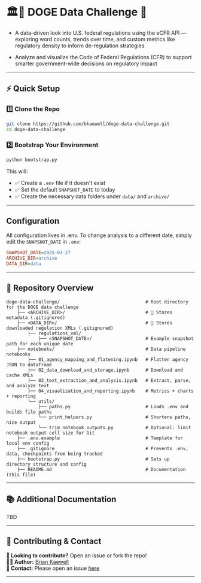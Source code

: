 # 🏛️📜 DOGE Data Challenge 🚀
- A data-driven look into U.S. federal regulations using the eCFR API — exploring word counts, trends over time, and custom metrics like regulatory density to inform de-regulation strategies
  
- Analyze and visualize the Code of Federal Regulations (CFR) to support smarter government-wide decisions on regulatory impact

---

## ⚡ Quick Setup
### 1️⃣ Clone the Repo  
```bash
git clone https://github.com/bkaewell/doge-data-challenge.git
cd doge-data-challenge
```

### 2️⃣ Bootstrap Your Environment  
```bash
python bootstrap.py
```

This will:
- ✅ Create a `.env` file if it doesn't exist
- ✅ Set the default `SNAPSHOT_DATE` to today
- ✅ Create the necessary data folders under `data/` and `archive/`

---

## Configuration
All configuration lives in .env. To change analysis to a different date, simply edit the `SNAPSHOT_DATE` in `.env`:
```ini
SNAPSHOT_DATE=2025-03-27
ARCHIVE_DIR=archive
DATA_DIR=data
```

---

## 📂 Repository Overview  
```
doge-data-challenge/                                # Root directory for the DOGE data challenge
    ├── <ARCHIVE_DIR>/                              # 🚫 Stores metadata (.gitignored)
    ├── <DATA_DIR>/                                 # 🚫 Stores downloaded regulation XMLs (.gitignored)
        ├── regulations_xml/
            ├── <SNAPSHOT_DATE>/                    # Example snapshot path for each unique date
    ├── notebooks/                                  # Data pipeline notebooks
        ├── 01_agency_mapping_and_flatening.ipynb   # Flatten agency JSON to dataframe
        ├── 02_data_download_and_storage.ipynb      # Download and cache XMLs
        ├── 03_text_extraction_and_analysis.ipynb   # Extract, parse, and analyze text
        ├── 04_visualization_and_reporting.ipynb    # Metrics + charts + reporting
        └── utils/
            ├── paths.py                            # Loads .env and builds file paths
            └── print_helpers.py                    # Shortens paths, nice output
            └── trim_notebook_outputs.py            # Optional: limit notebook output cell size for Git
    ├── .env.example                                # Template for local env config
    ├── .gitignore                                  # Prevents .env, data, checkpoints from being tracked
    ├── bootstrap.py                                # Sets up directory structure and config
    ├── README.md                                   # Documentation (this file)  
```  

---

## 📚 Additional Documentation  

TBD

---

## 🤝 Contributing & Contact    

**🎯 Looking to contribute?** Open an issue or fork the repo!  
**👨‍💻 Author:** [Brian Kaewell](https://github.com/bkaewell)  
**📧 Contact:** Please open an issue [here](https://github.com/bkaewell/doge-data-challenge/issues)

---